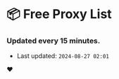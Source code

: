 # :package: Free Proxy List
### Updated every 15 minutes.

- Last updated: `2024-08-27 02:01`

:heart:
